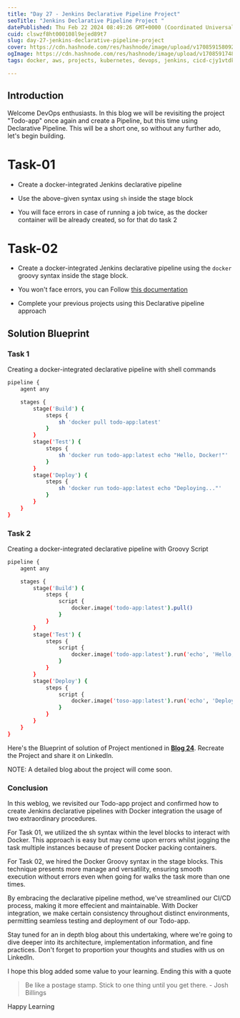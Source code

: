 ```yaml
---
title: "Day 27 - Jenkins Declarative Pipeline Project"
seoTitle: "Jenkins Declarative Pipeline Project "
datePublished: Thu Feb 22 2024 08:49:26 GMT+0000 (Coordinated Universal Time)
cuid: clswzf8ht000108l9ejed89t7
slug: day-27-jenkins-declarative-pipeline-project
cover: https://cdn.hashnode.com/res/hashnode/image/upload/v1708591580921/b4294b0d-0440-4260-9545-6ef20ffc1844.jpeg
ogImage: https://cdn.hashnode.com/res/hashnode/image/upload/v1708591748570/e9ffef89-a461-427c-849d-835e2479a2e2.png
tags: docker, aws, projects, kubernetes, devops, jenkins, cicd-cjy1vtdk2005kjjs17n8couc3, 2articles1week, technical-writing-1, devops-articles, devops-journey, 90daysofdevops, trainwithshubham, 90daysofdevops-chanllenge, devopscommunity

---
```


## Introduction

Welcome DevOps enthusiasts. In this blog we will be revisiting the project "Todo-app" once again and create a Pipeline, but this time using Declarative Pipeline. This will be a short one, so without any further ado, let's begin building.

# Task-01

* Create a docker-integrated Jenkins declarative pipeline
    
* Use the above-given syntax using `sh` inside the stage block
    
* You will face errors in case of running a job twice, as the docker container will be already created, so for that do task 2
    

# Task-02

* Create a docker-integrated Jenkins declarative pipeline using the `docker` groovy syntax inside the stage block.
    
* You won't face errors, you can Follow [this documentation](https://tempora-mutantur.github.io/jenkins.io/github_pages_test/doc/book/pipeline/docker/)
    
* Complete your previous projects using this Declarative pipeline approach
    

## Solution Blueprint

### Task 1

Creating a docker-integrated declarative pipeline with shell commands

```bash
pipeline {
    agent any

    stages {
        stage('Build') {
            steps {
                sh 'docker pull todo-app:latest'
            }
        }
        stage('Test') {
            steps {
                sh 'docker run todo-app:latest echo "Hello, Docker!"'
            }
        }
        stage('Deploy') {
            steps {
                sh 'docker run todo-app:latest echo "Deploying..."'
            }
        }
    }
}
```

### Task 2

Creating a docker-integrated declarative pipeline with Groovy Script

```bash
pipeline {
    agent any

    stages {
        stage('Build') {
            steps {
                script {
                    docker.image('todo-app:latest').pull()
                }
            }
        }
        stage('Test') {
            steps {
                script {
                    docker.image('todo-app:latest').run('echo', 'Hello, Docker!')
                }
            }
        }
        stage('Deploy') {
            steps {
                script {
                    docker.image('toso-app:latest').run('echo', 'Deploying...')
                }
            }
        }
    }
}
```

Here's the Blueprint of solution of Project mentioned in [**Blog 24**](https://hashnode.com/post/clssrbzu8000i09jo4h1e13n6). Recreate the Project and share it on LinkedIn.

NOTE: A detailed blog about the project will come soon.

### Conclusion

In this weblog, we revisited our Todo-app project and confirmed how to create Jenkins declarative pipelines with Docker integration the usage of two extraordinary procedures.

For Task 01, we utilized the sh syntax within the level blocks to interact with Docker. This approach is easy but may come upon errors whilst jogging the task multiple instances because of present Docker packing containers.

For Task 02, we hired the Docker Groovy syntax in the stage blocks. This technique presents more manage and versatility, ensuring smooth execution without errors even when going for walks the task more than one times.

By embracing the declarative pipeline method, we've streamlined our CI/CD process, making it more effecient and maintainable. With Docker integration, we make certain consistency throughout distinct environments, permitting seamless testing and deployment of our Todo-app.

Stay tuned for an in depth blog about this undertaking, where we're going to dive deeper into its architecture, implementation information, and fine practices. Don't forget to proportion your thoughts and studies with us on LinkedIn.

I hope this blog added some value to your learning. Ending this with a quote

> Be like a postage stamp. Stick to one thing until you get there. - Josh Billings

Happy Learning